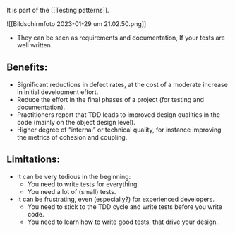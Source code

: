 It is part of the [[Testing patterns]].

![[Bildschirm­foto 2023-01-29 um 21.02.50.png]]

- They can be seen as requirements and documentation, If your tests are well written.

## Benefits:
- Significant reductions in defect rates, at the cost of a moderate increase in initial development effort.
- Reduce the effort in the final phases of a project (for testing and documentation).
- Practitioners report that TDD leads to improved design qualities in the code (mainly on the object design level).
- Higher degree of “internal” or technical quality, for instance improving the metrics of cohesion and coupling.

## Limitations:
- It can be very tedious in the beginning:
	- You need to write tests for everything.
	- You need a lot of (small) tests.
- It can be frustrating, even (especially?) for experienced developers.
	- You need to stick to the TDD cycle and write tests before you write code.
	- You need to learn how to write good tests, that drive your design.